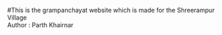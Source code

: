 #This is the grampanchayat website which is made for the Shreerampur Village 
<br>
Author : Parth Khairnar
